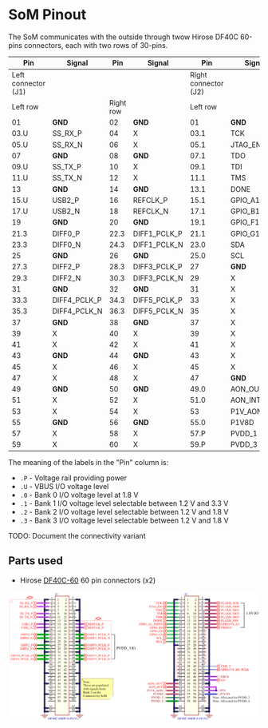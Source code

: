 # SoM Pinout

The SoM communicates with the outside through twow Hirose DF40C 60-pins
connectors, each with two rows of 30-pins.

| Pin  | Signal       | Pin  | Signal        | Pin  | Signal       | Pin  | Signal          |
|------|--------------|------|---------------|------|--------------|------|-----------------|
| Left connector (J1)                     |||| Right connector (J2)                      ||||
| Left row           || Right row           || Left row           || Right row             ||
| 01   | **GND**      | 02   | **GND**       | 01   | **GND**      | 02   | **GND**         |
| 03.U | SS_RX_P      | 04   | X             | 03.1 | TCK          | 04   | FLASH_SCK       |
| 05.U | SS_RX_N      | 06   | X             | 05.1 | JTAG_EN      | 06   | FLASH_SIO0      |
| 07   | **GND**      | 08   | **GND**       | 07.1 | TDO          | 08   | FLASH_SIO1      |
| 09.U | SS_TX_P      | 10   | X             | 09.1 | TDI          | 10   | FLASH_SIO2      |
| 11.U | SS_TX_N      | 12   | X             | 11.1 | TMS          | 12   | FLASH_SIO3      |
| 13   | **GND**      | 14   | **GND**       | 13.1 | DONE         | 14   | FLASH_SSN       |
| 15.U | USB2_P       | 16   | REFCLK_P      | 15.1 | GPIO_A1_INTN | 16.0 | GPIO1V8_A3      |
| 17.U | USB2_N       | 18   | REFCLK_N      | 17.1 | GPIO_B1      | 18.0 | PROGN           |
| 19   | **GND**      | 20   | **GND**       | 19.1 | GPIO_F1      | 20   | X               |
| 21.3 | DIFF0_P      | 22.3 | DIFF1_PCLK_P  | 21.1 | GPIO_G1      | 22   | X               |
| 23.3 | DIFF0_N      | 24.3 | DIFF1_PCLK_N  | 23.0 | SDA          | 24   | X               |
| 25   | **GND**      | 26   | **GND**       | 25.0 | SCL          | 26   | X               |
| 27.3 | DIFF2_P      | 28.3 | DIFF3_PCLK_P  | 27   | **GND**      | 28   | X               |
| 29.3 | DIFF2_N      | 30.3 | DIFF3_PCLK_N  | 29   | X            | 30   | X               |
| 31   | **GND**      | 32   | **GND**       | 31   | X            | 32   | X               |
| 33.3 | DIFF4_PCLK_P | 34.3 | DIFF5_PCLK_P  | 33   | X            | 34   | X               |
| 35.3 | DIFF4_PCLK_N | 36.3 | DIFF5_PCLK_N  | 35   | X            | 36   | X               |
| 37   | **GND**      | 38   | **GND**       | 37   | X            | 38   | X               |
| 39   | X            | 40   | X             | 39   | X            | 40.0 | CLK2            |
| 41   | X            | 42   | X             | 41   | X            | 42.0 | GPIO1V8_H8_PCLK |
| 43   | **GND**      | 44   | **GND**       | 43   | X            | 44   | **GND**         |
| 45   | X            | 46   | X             | 45   | X            | 46.P | VBUS            |
| 47   | X            | 48   | X             | 47   | **GND**      | 48   | EN              |
| 49   | **GND**      | 50   | **GND**       | 49.0 | AON_OUT      | 50   | **GND**         |
| 51   | X            | 52   | X             | 51.0 | AON_INT      | 52.P | P5V             |
| 53   | X            | 54   | X             | 53   | P1V_AON      | 54.P | P5V             |
| 55   | **GND**      | 56   | **GND**       | 55.0 | P1V8D        | 56.P | P3V3D           |
| 57   | X            | 58   | X             | 57.P | PVDD_1       | 58.P | PVDD_2          |
| 59   | X            | 60   | X             | 59.P | PVDD_3       | 60   | PVDD_4          |

The meaning of the labels in the "Pin" column is:

- `.P` - Voltage rail providing power
- `.U` - VBUS I/O voltage level
- `.0` - Bank 0 I/O voltage level at 1.8 V
- `.1` - Bank 1 I/O voltage level selectable between 1.2 V and 3.3 V
- `.2` - Bank 2 I/O voltage level selectable between 1.2 V and 1.8 V
- `.3` - Bank 3 I/O voltage level selectable between 1.2 V and 1.8 V

TODO: Document the connectivity variant

## Parts used

- Hirose [DF40C-60](https://www.hirose.com/en/product/document?clcode=&productname=&series=DF40&documenttype=Guideline&lang=en&documentid=D80_en)
  60 pin connectors (x2)

![](images/som_connectors.png)
